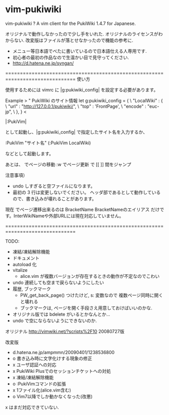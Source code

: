 vim-pukiwiki
============

vim-pukiwiki ? A vim client for the PukiWiki 1.4.7 for Japanese.

オリジナルで動作しなかったので少し手をいれた.
オリジナルのライセンスがわからない.
改変版はファイルが落とせなかったので機能の参考に.

- メニュー等日本語でべたに書いているので日本語仕える人専用です.
- 初心者の最初の作品なので生温かい目で見守ってください.
- http://d.hatena.ne.jp/syngan/

==============================================================================
使い方

使用するためには vimrc に |g:pukiwiki_config| を設定する必要があります。

Example >
	" PukiWiki のサイト情報
	let g:pukiwiki_config = {
	\	"LocalWiki" : {
	\		"url" : "http://127.0.0.1/pukiwiki/",
	\		"top" : 'FrontPage',
	\		"encode" : "euc-jp",
	\	},
	\}
<

|:PukiVim|

として起動し、|g:pukiwiki_config| で指定したサイト名を入力するか、

:PukiVim "サイト名" 
(:PukiVim LocalWiki)

などとして起動します。

あとは、
  <CR> でページの移動
  :w でページ更新
  <TAB> で [[ ]] 間をジャンプ

注意事項）
  - undo しすぎると空ファイルになります。
  - 最初の 3 行は変更しないでください。
    ヘッダ部であるとして動作しているので、書き込みが壊れることがあります。

  現在 <CR> でページ遷移出来るのは
        BracketName
        BracketNameのエイリアス
  だけです。InterWikiNameや外部URLには現在対応していません。

==============================================================================

TODO:
  - 凍結/凍結解除機能
  - ドキュメント
  - autoload 化
  - vitalize
    - alice.vim が複数バージョンが存在するときの動作が不定なのでこわい
  - undo 連続しても空まで戻らないようにしたい
  - 履歴, ブックマーク
    - PW_get_back_page() つけたけど, s: 変数なので
      複数ページ同時に開くと壊れる
    - ブックマークは, ページを開く手段さえ用意しておけばいいのかな.
  - オリジナル版では bdelete がいるとかなんとか...
  - undo で空にならないようにできないのか.



オリジナル
  http://vimwiki.net/?scripts%2F10
  20080727版 

改変版
  - d.hatena.ne.jp/ampmmn/20090401/1238536800
  - o 書き込み時に文字化けする現象の修正
  - x ユーザ認証への対応
  - x PukiWiki Plusでのセッションチケットへの対処
  - x 凍結/凍結解除機能
  - o :PukiVimコマンドの拡張
  - x 1ファイル化(alice.vim含む)
  - o Vim7以降でしか動かなくなった(改悪)

x はまだ対応できていない.


